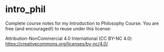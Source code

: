 # intro_phil
Complete course notes for my Introduction to Philosophy Course. You are free (and encouraged!) to reuse under this license:

Attribution-NonCommercial 4.0 International (CC BY-NC 4.0)
https://creativecommons.org/licenses/by-nc/4.0/
